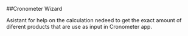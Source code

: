 ##Cronometer Wizard

Asistant for help on the calculation nedeed to get the exact amount of diferent products that are use as input in Cronometer app.